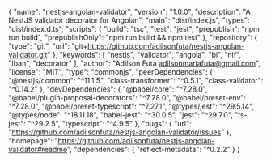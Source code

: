 {
  "name": "nestjs-angolan-validator",
  "version": "1.0.0",
  "description": "A NestJS validator decorator for Angolan",
  "main": "dist/index.js",
  "types": "dist/index.d.ts",
  "scripts": {
    "build": "tsc",
    "test": "jest",
    "prepublish": "npm run build",
    "prepublishOnly": "npm run build && npm test"
  },
  "repository": {
    "type": "git",
    "url": "git+https://github.com/adilsonfuta/nestjs-angolan-validator.git"
  },
  "keywords": [
    "nestjs",
    "validator",
    "angola",
    "bi",
    "nif",
    "iban",
    "decorator"
  ],
  "author": "Adilson Futa adilsonmariafuta@gmail.com",
  "license": "MIT",
  "type": "commonjs",
  "peerDependencies": {
    "@nestjs/common": "^11.1.5",
    "class-transformer": "^0.5.1",
    "class-validator": "^0.14.2"
  },
  "devDependencies": {
    "@babel/core": "^7.28.0",
    "@babel/plugin-proposal-decorators": "^7.28.0",
    "@babel/preset-env": "^7.28.0",
    "@babel/preset-typescript": "^7.27.1",
    "@types/jest": "^29.5.14",
    "@types/node": "^18.11.18",
    "babel-jest": "^30.0.5",
    "jest": "^29.7.0",
    "ts-jest": "^29.2.5",
    "typescript": "^4.9.5"
  },
  "bugs": {
    "url": "https://github.com/adilsonfuta/nestjs-angolan-validator/issues"
  },
  "homepage": "https://github.com/adilsonfuta/nestjs-angolan-validator#readme",
  "dependencies": {
    "reflect-metadata": "^0.2.2"
  }
}
